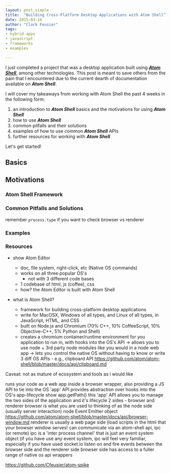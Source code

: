 ```yaml
---
layout: post_simple
title:  "Building Cross-Platform Desktop Applications with Atom Shell"
date: 2015-03-16
author: "Clark Feusier"
tags:
- hybrid apps
- javascript
- frameworks
- examples

---
```


I just completed a project that was a desktop application built using <a href="https://github.com/atom/atom-shell" target="_blank">***Atom Shell***</a>, among other technologies. This post is meant to save others from the pain that I encountered due to the current dearth of documentation available on ***Atom Shell***.

I will cover my takeaways from working with Atom Shell the past 4 weeks in the following form:

1. an introduction to ***Atom Shell*** basics and the motivations for using ***Atom Shell***
1. how to use ***Atom Shell***
1. common pitfalls and their solutions
1. examples of how to use common ***Atom Shell*** APIs
1. further resources for working with ***Atom Shell***

Let's get started!

## Basics

## Motivations

### Atom Shell Framework

### Common Pitfalls and Solutions

remember `process.type` if you want to check browser vs renderer

### Examples

### Resources



- show Atom Editor
    - doc, file system, right-click, etc (Native OS commands)
    - works on all three popular OS's
        - not with 3 different code bases
    - 1 codebase of html, js (coffee), css
    - how? the Atom Editor is built with Atom Shell

- what is Atom Shell?
    - framework for building cross-platform desktop applications
    - write for MacOSX, Windows of all types, and Linux of all types, in JavaScript, HTML, and CSS
    - built on Node.js and Chromium (70% C++, 10% CoffeeScript, 10% Objective-C++, 5% Python and Shell)
    - creates a chromium container/runtime environment for you application to run in, with hooks into the OS's API
        -> allows you to use node + 3rd party node modules like you would in a node web app
        -> lets you control the native OS without having to know or write 3 diff OS APIs
            - e.g., clipboard API https://github.com/atom/atom-shell/blob/master/docs/api/clipboard.md

Caveat: not as mature of ecosystem and tools as i would like

runs your code as a web app inside a browser wrapper, also providing a JS API to tie into the OS
'app' API provides abstraction over hooks into the OS's app-lifecycle
show app.getPath()
this 'app' API allows you to manage the two sides of the application and it's lifecycle
2 sides - browser and renderer
browser is what you are used to thinking of as the node side (usually server interaction)
node Event Emitter object
https://github.com/atom/atom-shell/blob/master/docs/api/browser-window.md
renderer is usually a web page side (load scripts in the html that your browser window serves!
can communicate via an atom-shell api, ipc (or remote)
ipc is a 'inter process channel' that is just an event system object (if you have use any event system, ipc will feel very familiar, especially if you have used socket.io
listen on and fire events between the browser side and the renderer side
browser side has access to a fuller range of native os api wrappers

https://github.com/Cfeusier/atom-spike